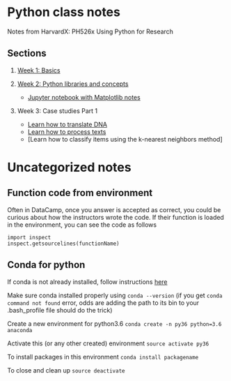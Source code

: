 # Python class notes
Notes from  HarvardX: PH526x Using Python for Research 

## Sections

1. [Week 1: Basics](Wk1_basics.md)

2. [Week 2: Python libraries and concepts](Wk2_Py_librariesAndConcepts.md)

    - [Jupyter notebook with Matplotlib notes](Matplotlib.ipynb)
3. Week 3: Case studies Part 1
    - [Learn how to translate DNA](Learn_how_to_translate_DNA.md)
    - [Learn how to process texts](case_studies_I.ipynb)
    - [Learn how to classify items using the k-nearest neighbors method]

# Uncategorized notes

## Function code from environment

Often in DataCamp, once you answer is accepted as correct, you could be curious about how the instructors wrote the code. If their function is loaded in the environment, you can see the code as follows 

```
import inspect
inspect.getsourcelines(functionName)

```

## Conda for python

If conda is not already installed, follow instructions [here](https://conda.io/docs/user-guide/install/index.html)

Make sure conda installed properly using `conda --version` (if you get `conda command not found` error, odds are adding the path to its bin to your .bash_profile file should do the trick)

Create a new environment for python3.6
`conda create -n py36 python=3.6 anaconda`

Activate this (or any other created) environment
`source activate py36`

To install packages in this environment
`conda install packagename`

To close and clean up
`source deactivate`
